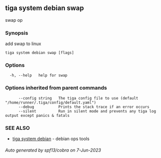 ## tiga system debian swap

swap op

### Synopsis

add swap to linux

```
tiga system debian swap [flags]
```

### Options

```
  -h, --help   help for swap
```

### Options inherited from parent commands

```
      --config string   The tiga config file to use (default "/home/runner/.tiga/config/default.yaml")
      --debug           Prints the stack trace if an error occurs
      --silent          Run in silent mode and prevents any tiga log output except panics & fatals
```

### SEE ALSO

* [tiga system debian](tiga_system_debian.md)	 - debian ops tools

###### Auto generated by spf13/cobra on 7-Jun-2023
